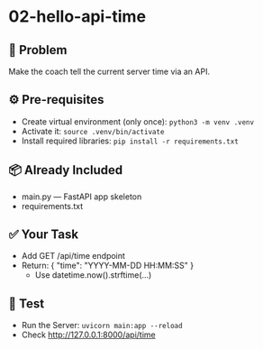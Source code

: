 # 02-hello-api-time

## 🎯 Problem
Make the coach tell the current server time via an API.

## ⚙️ Pre-requisites
- Create virtual environment (only once): `python3 -m venv .venv`
- Activate it: `source .venv/bin/activate`
- Install required libraries: `pip install -r requirements.txt`

## 📦 Already Included
- main.py — FastAPI app skeleton
- requirements.txt 

## ✅ Your Task
- Add GET /api/time endpoint
- Return: { "time": "YYYY-MM-DD HH:MM:SS" }
  - Use datetime.now().strftime(...)

## 🧪 Test
-  Run the Server: `uvicorn main:app --reload`
- Check http://127.0.0.1:8000/api/time